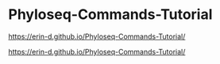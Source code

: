 # Phyloseq-Commands-Tutorial

 https://erin-d.github.io/Phyloseq-Commands-Tutorial/
 
 https://erin-d.github.io/Phyloseq-Commands-Tutorial/
